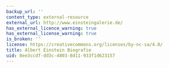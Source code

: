 ```yaml
---
backup_url: ''
content_type: external-resource
external_url: http://www.einsteingalerie.de/
has_external_licence_warning: true
has_external_license_warning: true
is_broken: ''
license: https://creativecommons.org/licenses/by-nc-sa/4.0/
title: Albert Einstein Biografie
uid: 8ee3ccdf-dd3c-4803-8d11-933f1d623157
---
```

